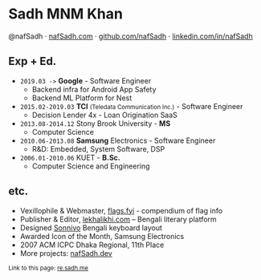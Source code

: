 Sadh MNM Khan
=============
@nafSadh · 
[nafSadh.com](https://nafSadh.com) · 
[github.com/nafSadh](https://github.com/nafSadh) · 
[linkedin.com/in/nafSadh](https://linkedin.com/in/nafSadh)

## Exp + Ed.

- `2019.03 ->` **Google** - Software Engineer
  -	Backend infra for Android App Safety
  -	Backend ML Platform for Nest
- `2015.02-2019.03` **TCI** <small>(Teledata Communication Inc.)</small> - Software Engineer 
  -	Decision Lender 4x - Loan Origination SaaS 
- `2013.08-2014.12` Stony Brook University - **MS** 
  - Computer Science 
- `2010.06-2013.08` **Samsung** Electronics - Software Engineer
  -	R&D: Embedded, System Software, DSP
- `2006.01-2010.06` KUET - **B.Sc.** 
  - Computer Science and Engineering 

## etc.
-	Vexillophile & Webmaster, [flags.fyi](https://flags.fyi) - compendium of flag info
-	Publisher & Editor, [lekhalikhi.com](http://lekhalikhi.com) – Bengali literary platform
-	Designed [Sonnivo](https://sonnivo.nafsadh.com/) Bengali keyboard layout
-	Awarded Icon of the Month, Samsung Electronics
-	2007 ACM ICPC Dhaka Regional, 11th Place
- More projects: [nafSadh.dev](https://nafSadh.dev)

<small>Link to this page: [re.sadh.me](http://re.sadh.me)</small>
